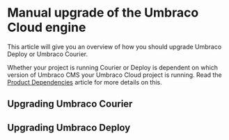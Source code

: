 # Manual upgrade of the Umbraco Cloud engine

This article will give you an overview of how you should upgrade Umbraco Deploy or Umbraco Courier.

Whether your project is running Courier or Deploy is dependent on which version of Umbraco CMS your Umbraco Cloud project is running. Read the [Product Dependencies](../Product-Dependencies) article for more details on this.

## Upgrading Umbraco Courier

## Upgrading Umbraco Deploy